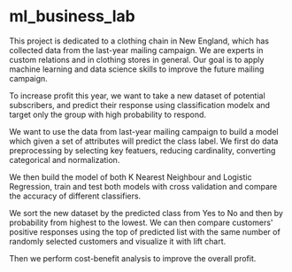 # ml_business_lab

This project is dedicated to a clothing chain in New England, which has collected data from the last-year mailing campaign. We are experts in custom relations and in clothing stores in general. Our goal is to apply machine learning and data science skills to improve the future mailing campaign.

To increase profit this year, we want to take a new dataset of potential subscribers, and predict their response using classification modelx and target only the group with high probability to respond.

We want to use the data from last-year mailing campaign to build a model which given a set of attributes will predict the class label. We first do data preprocessing by selecting key featuers, reducing cardinality, converting categorical and normalization.

We then build the model of both K Nearest Neighbour and Logistic Regression, train and test both models with cross validation and compare the accuracy of different classifiers. 

We sort the new dataset by the predicted class from Yes to No and then by probability from highest to the lowest. We can then compare customers' positive responses using the top of predicted list with the same number of randomly selected customers and visualize it with lift chart. 

Then we perform cost-benefit analysis to improve the overall profit. 